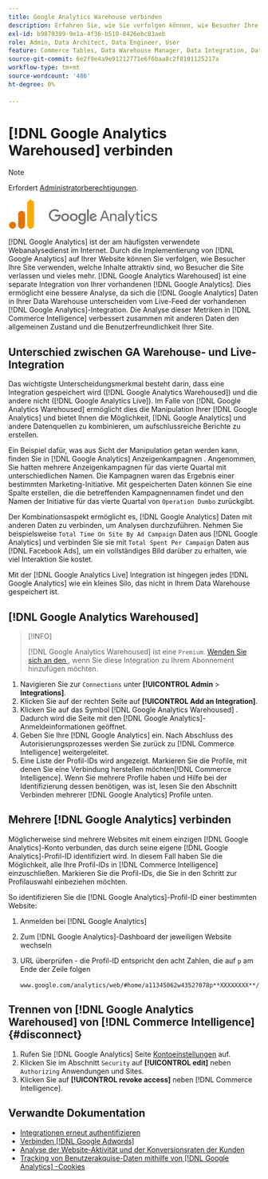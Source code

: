 ```yaml
---
title: Google Analytics Warehouse verbinden
description: Erfahren Sie, wie Sie verfolgen können, wie Besucher Ihre Site verwenden, welche Inhalte attraktiv sind, wo Besucher die Site verlassen und vieles mehr.
exl-id: b9879399-9e1a-4f36-b510-8426ebc83aeb
role: Admin, Data Architect, Data Engineer, User
feature: Commerce Tables, Data Warehouse Manager, Data Integration, Data Import/Export
source-git-commit: 6e2f9e4a9e91212771e6f6baa8c2f8101125217a
workflow-type: tm+mt
source-wordcount: '486'
ht-degree: 0%

---
```


# [!DNL Google Analytics Warehoused] verbinden

>[!NOTE]
>
>Erfordert [Administratorberechtigungen](../../../administrator/user-management/user-management.md).

![](../../../assets/google-analytics-logo.png)

[!DNL Google Analytics] ist der am häufigsten verwendete Webanalysedienst im Internet. Durch die Implementierung von [!DNL Google Analytics] auf Ihrer Website können Sie verfolgen, wie Besucher Ihre Site verwenden, welche Inhalte attraktiv sind, wo Besucher die Site verlassen und vieles mehr. [!DNL Google Analytics Warehoused] ist eine separate Integration von Ihrer vorhandenen [!DNL Google Analytics]. Dies ermöglicht eine bessere Analyse, da sich die [!DNL Google Analytics] Daten in Ihrer Data Warehouse unterscheiden vom Live-Feed der vorhandenen [!DNL Google Analytics]-Integration. Die Analyse dieser Metriken in [!DNL Commerce Intelligence] verbessert zusammen mit anderen Daten den allgemeinen Zustand und die Benutzerfreundlichkeit Ihrer Site.

## Unterschied zwischen GA Warehouse- und Live-Integration

Das wichtigste Unterscheidungsmerkmal besteht darin, dass eine Integration gespeichert wird ([!DNL Google Analytics Warehoused]) und die andere nicht ([!DNL Google Analytics Live]). Im Falle von [!DNL Google Analytics Warehoused] ermöglicht dies die Manipulation Ihrer [!DNL Google Analytics] und bietet Ihnen die Möglichkeit, [!DNL Google Analytics] und andere Datenquellen zu kombinieren, um aufschlussreiche Berichte zu erstellen.

Ein Beispiel dafür, was aus Sicht der Manipulation getan werden kann, finden Sie in [!DNL Google Analytics] Anzeigenkampagnen . Angenommen, Sie hatten mehrere Anzeigenkampagnen für das vierte Quartal mit unterschiedlichen Namen. Die Kampagnen waren das Ergebnis einer bestimmten Marketing-Initiative. Mit gespeicherten Daten können Sie eine Spalte erstellen, die die betreffenden Kampagnennamen findet und den Namen der Initiative für das vierte Quartal von `Operation Dumbo` zurückgibt.

Der Kombinationsaspekt ermöglicht es, [!DNL Google Analytics] Daten mit anderen Daten zu verbinden, um Analysen durchzuführen. Nehmen Sie beispielsweise `Total Time On Site By Ad Campaign` Daten aus [!DNL Google Analytics] und verbinden Sie sie mit `Total Spent Per Campaign` Daten aus [!DNL Facebook Ads], um ein vollständiges Bild darüber zu erhalten, wie viel Interaktion Sie kostet.

Mit der [!DNL Google Analytics Live] Integration ist hingegen jedes [!DNL Google Analytics] wie ein kleines Silo, das nicht in Ihrem Data Warehouse gespeichert ist.

## [!DNL Google Analytics Warehoused]

>[!INFO]
>
>[!DNL Google Analytics Warehoused] ist eine `Premium`. [Wenden Sie sich an den ](https://experienceleague.adobe.com/docs/commerce-knowledge-base/kb/troubleshooting/miscellaneous/mbi-service-policies.html), wenn Sie diese Integration zu Ihrem Abonnement hinzufügen möchten.

1. Navigieren Sie zur `Connections` unter **[!UICONTROL Admin** > **Integrations]**.
1. Klicken Sie auf der rechten Seite auf **[!UICONTROL Add an Integration]**.
1. Klicken Sie auf das Symbol [!DNL Google Analytics Warehoused] . Dadurch wird die Seite mit den [!DNL Google Analytics]-Anmeldeinformationen geöffnet.
1. Geben Sie Ihre [!DNL Google Analytics] ein. Nach Abschluss des Autorisierungsprozesses werden Sie zurück zu [!DNL Commerce Intelligence] weitergeleitet.
1. Eine Liste der Profil-IDs wird angezeigt. Markieren Sie die Profile, mit denen Sie eine Verbindung herstellen möchten[!DNL Commerce Intelligence]. Wenn Sie mehrere Profile haben und Hilfe bei der Identifizierung dessen benötigen, was ist, lesen Sie den Abschnitt Verbinden mehrerer [!DNL Google Analytics] Profile unten.

## Mehrere [!DNL Google Analytics] verbinden

Möglicherweise sind mehrere Websites mit einem einzigen [!DNL Google Analytics]-Konto verbunden, das durch seine eigene [!DNL Google Analytics]-Profil-ID identifiziert wird. In diesem Fall haben Sie die Möglichkeit, alle Ihre Profil-IDs in [!DNL Commerce Intelligence] einzuschließen. Markieren Sie die Profil-IDs, die Sie in den Schritt zur Profilauswahl einbeziehen möchten.

So identifizieren Sie die [!DNL Google Analytics]-Profil-ID einer bestimmten Website:

1. Anmelden bei [!DNL Google Analytics]
1. Zum [!DNL Google Analytics]-Dashboard der jeweiligen Website wechseln
1. URL überprüfen - die Profil-ID entspricht den acht Zahlen, die auf `p` am Ende der Zeile folgen

   `www.google.com/analytics/web/#home/a11345062w43527078p**XXXXXXXX**/`

## Trennen von [!DNL Google Analytics Warehoused] von [!DNL Commerce Intelligence] {#disconnect}

1. Rufen Sie [!DNL Google Analytics] Seite [Kontoeinstellungen](https://myaccount.google.com/intro) auf.
1. Klicken Sie im Abschnitt `Security` auf **[!UICONTROL edit]** neben `Authorizing` Anwendungen und Sites.
1. Klicken Sie auf **[!UICONTROL revoke access]** neben [!DNL Commerce Intelligence].

## Verwandte Dokumentation

* [Integrationen erneut authentifizieren](https://experienceleague.adobe.com/docs/commerce-knowledge-base/kb/how-to/mbi-reauthenticating-integrations.html)
* [Verbinden [!DNL Google Adwords]](../integrations/google-adwords.md)
* [Analyse der Website-Aktivität und der Konversionsraten der Kunden](../../analysis/web-act-cust-conversion.md)
* [Tracking von Benutzerakquise-Daten mithilfe von  [!DNL Google Analytics] -Cookies](../../analysis/google-track-user-acq.md)
